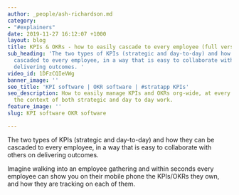 ```yaml
---
author: _people/ash-richardson.md
category:
- "#explainers"
date: 2019-11-27 16:12:07 +1000
layout: blog
title: KPIs & OKRs - how to easily cascade to every employee (full version)
sub_heading: 'The two types of KPIs (strategic and day-to-day) and how they can be
  cascaded to every employee, in a way that is easy to collaborate with others on
  delivering outcomes. '
video_id: 1DFzCQIeVWg
banner_image: ''
seo_title: 'KPI software | OKR software | #stratapp KPIs'
seo_description: How to easily manage KPIs and OKRs org-wide, at every level, within
  the context of both strategic and day to day work.
feature_image: ''
slug: KPI software OKR software

---
```

The two types of KPIs (strategic and day-to-day) and how they can be cascaded to every employee, in a way that is easy to collaborate with others on delivering outcomes.

Imagine walking into an employee gathering and within seconds every employee can show you on their mobile phone the KPIs/OKRs they own, and how they are tracking on each of them.